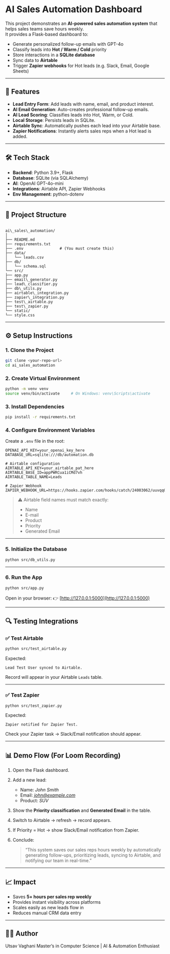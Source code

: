 # AI Sales Automation Dashboard

This project demonstrates an **AI-powered sales automation system** that helps sales teams save hours weekly.  
It provides a Flask-based dashboard to:

- Generate personalized follow-up emails with GPT-4o  
- Classify leads into **Hot / Warm / Cold** priority  
- Store interactions in a **SQLite database**  
- Sync data to **Airtable**  
- Trigger **Zapier webhooks** for Hot leads (e.g. Slack, Email, Google Sheets)  

---

## 🚀 Features

- **Lead Entry Form**: Add leads with name, email, and product interest.  
- **AI Email Generation**: Auto-creates professional follow-up emails.  
- **AI Lead Scoring**: Classifies leads into Hot, Warm, or Cold.  
- **Local Storage**: Persists leads in SQLite.  
- **Airtable Sync**: Automatically pushes each lead into your Airtable base.  
- **Zapier Notifications**: Instantly alerts sales reps when a Hot lead is added.  

---

## 🛠️ Tech Stack

- **Backend**: Python 3.9+, Flask  
- **Database**: SQLite (via SQLAlchemy)  
- **AI**: OpenAI GPT-4o-mini  
- **Integrations**: Airtable API, Zapier Webhooks  
- **Env Management**: python-dotenv  

---

## 📂 Project Structure

```

ai\_sales\_automation/
│
├── README.md
├── requirements.txt
├── .env                # (You must create this)
├── data/
│   └── leads.csv
├── db/
│   └── schema.sql
└── src/
├── app.py
├── email\_generator.py
├── lead\_classifier.py
├── db\_utils.py
├── airtable\_integration.py
├── zapier\_integration.py
├── test\_airtable.py
├── test\_zapier.py
└── static/
└── style.css

````

---

## ⚙️ Setup Instructions

### 1. Clone the Project
```bash
git clone <your-repo-url>
cd ai_sales_automation
````

### 2. Create Virtual Environment

```bash
python -m venv venv
source venv/bin/activate     # On Windows: venv\Scripts\activate
```

### 3. Install Dependencies

```bash
pip install -r requirements.txt
```

### 4. Configure Environment Variables

Create a `.env` file in the root:

```env
OPENAI_API_KEY=your_openai_key_here
DATABASE_URL=sqlite:///db/automation.db

# Airtable configuration
AIRTABLE_API_KEY=your_airtable_pat_here
AIRTABLE_BASE_ID=appPWRCua1iCMd7vh
AIRTABLE_TABLE_NAME=Leads

# Zapier Webhook
ZAPIER_WEBHOOK_URL=https://hooks.zapier.com/hooks/catch/24003062/uuvqq0h/
```

> ⚠️ Airtable field names must match exactly:
>
> * Name
> * E-mail
> * Product
> * Priority
> * Generated Email

---

### 5. Initialize the Database

```bash
python src/db_utils.py
```

---

### 6. Run the App

```bash
python src/app.py
```

Open in your browser:
👉 [http://127.0.0.1:5000](http://127.0.0.1:5000)

---

## 🔍 Testing Integrations

### ✅ Test Airtable

```bash
python src/test_airtable.py
```

Expected:

```
Lead Test User synced to Airtable.
```

Record will appear in your Airtable `Leads` table.

---

### ✅ Test Zapier

```bash
python src/test_zapier.py
```

Expected:

```
Zapier notified for Zapier Test.
```

Check your Zapier task → Slack/Email notification should appear.

---

## 📊 Demo Flow (For Loom Recording)

1. Open the Flask dashboard.
2. Add a new lead:

   * Name: *John Smith*
   * Email: *[john@example.com](mailto:john@example.com)*
   * Product: *SUV*
3. Show the **Priority classification** and **Generated Email** in the table.
4. Switch to Airtable → refresh → record appears.
5. If Priority = Hot → show Slack/Email notification from Zapier.
6. Conclude:

   > “This system saves our sales reps hours weekly by automatically generating follow-ups, prioritizing leads, syncing to Airtable, and notifying our team in real-time.”

---

## 📈 Impact

* Saves **5+ hours per sales rep weekly**
* Provides instant visibility across platforms
* Scales easily as new leads flow in
* Reduces manual CRM data entry

---

## 🧑‍💻 Author

Utsav Vaghani
Master’s in Computer Science | AI & Automation Enthusiast


